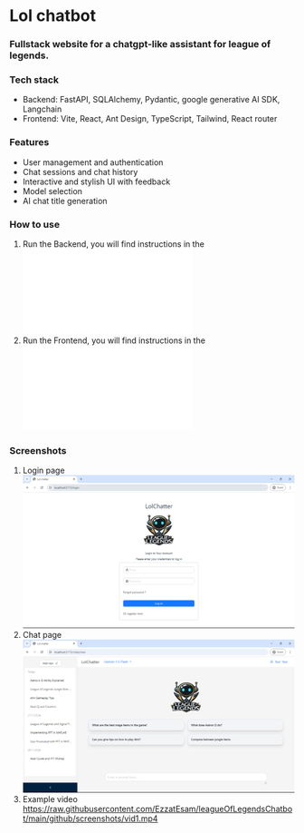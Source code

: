 # Lol chatbot
### Fullstack website for a chatgpt-like assistant for league of legends.

### Tech stack
- Backend: FastAPI, SQLAlchemy, Pydantic, google generative AI SDK, Langchain
- Frontend: Vite, React, Ant Design, TypeScript, Tailwind, React router
### Features
- User management and authentication
- Chat sessions and chat history
- Interactive and stylish UI with feedback
- Model selection
- AI chat title generation

### How to use
1. Run the Backend, you will find instructions in the ![Backend readme](Backend/lol-chatter-backend/README.md)
2. Run the Frontend, you will find instructions in the ![Frontend readme](Frontend/LolChatterFrontend/README.md)


### Screenshots
1. Login page
![Login](github/screenshots/scrn1.png)
2. Chat page
![Chat](github/screenshots/scrn2.png)
3. Example video 
https://raw.githubusercontent.com/EzzatEsam/leagueOfLegendsChatbot/main/github/screenshots/vid1.mp4
